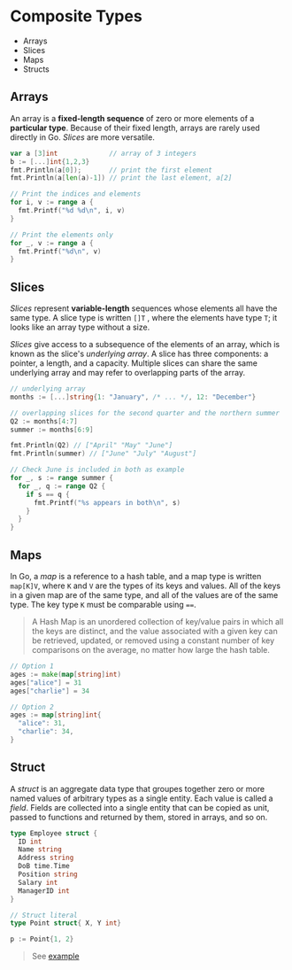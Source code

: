# Composite Types

* Arrays
* Slices
* Maps
* Structs

## Arrays

An array is a **fixed-length sequence** of zero or more elements of a **particular type**. Because of their fixed length, arrays are rarely used directly in Go. *Slices* are more versatile.

```go
var a [3]int             // array of 3 integers
b := [...]int{1,2,3}
fmt.Println(a[0]);       // print the first element
fmt.Println(a[len(a)-1]) // print the last element, a[2]

// Print the indices and elements
for i, v := range a {
  fmt.Printf("%d %d\n", i, v)
}

// Print the elements only
for _, v := range a {
  fmt.Printf("%d\n", v)
}
```

## Slices

*Slices* represent **variable-length** sequences whose elements all have the same type. A slice type is written `[]T` , where the elements have type `T`; it looks like an array type without a size.

*Slices* give access to a subsequence of the elements of an array, which is known as the slice's *underlying array*. A slice has three components: a pointer, a length, and a capacity. Multiple slices can share the same underlying array and may refer to overlapping parts of the array.

```go
// underlying array
months := [...]string{1: "January", /* ... */, 12: "December"}

// overlapping slices for the second quarter and the northern summer
Q2 := months[4:7]
summer := months[6:9]

fmt.Println(Q2) // ["April" "May" "June"]
fmt.Println(summer) // ["June" "July" "August"]

// Check June is included in both as example
for _, s := range summer {
  for _, q := range Q2 {
    if s == q {
      fmt.Printf("%s appears in both\n", s)
    }
  }
}
```

## Maps

In Go, a *map* is a reference to a hash table, and a map type is written `map[K]V`, where `K` and `V` are the types of its keys and values. All of the keys in a given map are of the same type, and all of the values are of the same type. The key type `K` must be comparable using `==`.

> A Hash Map is an unordered collection of key/value pairs in which all the keys are distinct, and the value associated with a given key can be retrieved, updated, or removed using a constant number of key comparisons on the average, no matter how large the hash table.

```go
// Option 1
ages := make(map[string]int)
ages["alice"] = 31
ages["charlie"] = 34

// Option 2
ages := map[string]int{
  "alice": 31,
  "charlie": 34,
}
```

## Struct

A *struct* is an aggregate data type that groupes together zero or more named values of arbitrary types as a single entity. Each value is called a *field*. Fields are collected into a single entity that can be copied as unit, passed to functions and returned by them, stored in arrays, and so on.

```go
type Employee struct {
  ID int
  Name string
  Address string
  DoB time.Time
  Position string
  Salary int
  ManagerID int
}

// Struct literal
type Point struct{ X, Y int} 

p := Point{1, 2}
```

> See [example](../../../demos/basics/structs/treesort.go)
